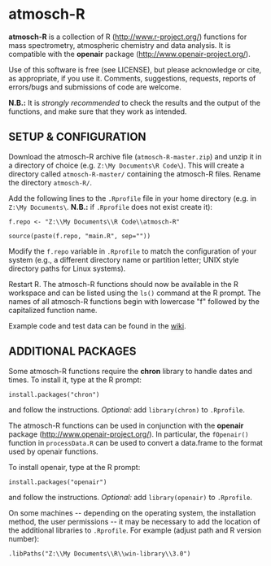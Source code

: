 atmosch-R
=========

**atmosch-R** is a collection of R (http://www.r-project.org/)
functions for mass spectrometry, atmospheric chemistry and data
analysis. It is compatible with the **openair** package
(http://www.openair-project.org/).

Use of this software is free (see LICENSE), but please acknowledge or
cite, as appropriate, if you use it. Comments, suggestions, requests,
reports of errors/bugs and submissions of code are welcome.

**N.B.:** It is _strongly recommended_ to check the results and the
  output of the functions, and make sure that they work as intended.


SETUP & CONFIGURATION
---------------------

Download the atmosch-R archive file (`atmosch-R-master.zip`) and unzip
it in a directory of choice (e.g. `Z:\My Documents\R Code\`). This
will create a directory called `atmosch-R-master/` containing the
atmosch-R files. Rename the directory `atmosch-R/`.

Add the following lines to the `.Rprofile` file in your home directory
(e.g. in `Z:\My Documents\`. **N.B.:** if `.Rprofile` does not exist
create it):

```
f.repo <- "Z:\\My Documents\\R Code\\atmosch-R"

source(paste(f.repo, "main.R", sep=""))
```

Modify the `f.repo` variable in `.Rprofile` to match the configuration
of your system (e.g., a different directory name or partition letter;
UNIX style directory paths for Linux systems).

Restart R. The atmosch-R functions should now be available in the R
workspace and can be listed using the `ls()` command at the R
prompt. The names of all atmosch-R functions begin with lowercase "f"
followed by the capitalized function name.

Example code and test data can be found in the
[wiki](https://github.com/rs028/atmosch-R/wiki/).


ADDITIONAL PACKAGES
-------------------

Some atmosch-R functions require the **chron** library to handle dates
and times. To install it, type at the R prompt:

```
install.packages("chron")
```

and follow the instructions. _Optional:_ add `library(chron)` to
`.Rprofile`.

The atmosch-R functions can be used in conjunction with the
**openair** package (http://www.openair-project.org/). In particular,
the `fOpenair()` function in `processData.R` can be used to convert a
data.frame to the format used by openair functions.

To install openair, type at the R prompt:

```
install.packages("openair")
```

and follow the instructions. _Optional:_ add `library(openair)` to
`.Rprofile`.

On some machines -- depending on the operating system, the
installation method, the user permissions -- it may be necessary to
add the location of the additional libraries to `.Rprofile`. For
example (adjust path and R version number):

```
.libPaths("Z:\\My Documents\\R\\win-library\\3.0")
```
